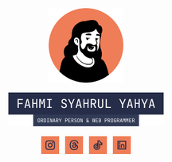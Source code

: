 <div align="center">
  <img src="profile.png" width="150" height="150">
  <br>
  <br>
  <img src="images/label name.png" width="312">
  <br>
  <br>
  <a href="https://www.instagram.com/code.with.fahmi/"><img src="images/instagran.svg" width="36"></a>
  &nbsp;
  <a href="https://www.threads.net/@code.with.fahmi"><img src="images/threads.svg" width="36"></a>
  &nbsp;
  <a href="https://www.tiktok.com/@code.with.fahmi"><img src="images/tiktok.svg" width="36"></a>
  &nbsp;
  <a href="https://www.linkedin.com/in/fahmi-syahrul-yahya"><img src="images/linkedin.svg" width="36" /></a>
</div>
